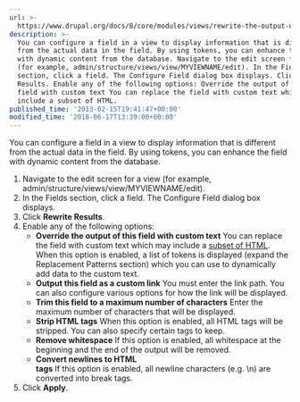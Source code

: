 ```yaml
---
url: >-
  https://www.drupal.org/docs/8/core/modules/views/rewrite-the-output-of-a-view-field
description: >-
  You can configure a field in a view to display information that is different
  from the actual data in the field. By using tokens, you can enhance the field
  with dynamic content from the database. Navigate to the edit screen for a view
  (for example, admin/structure/views/view/MYVIEWNAME/edit). In the Fields
  section, click a field. The Configure Field dialog box displays. Click Rewrite
  Results. Enable any of the following options: Override the output of this
  field with custom text You can replace the field with custom text which may
  include a subset of HTML.
published_time: '2013-02-15T19:41:47+00:00'
modified_time: '2018-06-17T13:39:00+00:00'
---
```

You can configure a field in a view to display information that is different from the actual data in the field. By using tokens, you can enhance the field with dynamic content from the database.

1. Navigate to the edit screen for a view (for example, admin/structure/views/view/MYVIEWNAME/edit).
2. In the Fields section, click a field. The Configure Field dialog box displays.
3. Click **Rewrite Results**.
4. Enable any of the following options:  
   * **Override the output of this field with custom text** You can replace the field with custom text which may include a [subset of HTML](https://api.drupal.org/api/drupal/core%21lib%21Drupal%21Component%21Utility%21Xss.php/property/Xss%3A%3AadminTags/8.2.x). When this option is enabled, a list of tokens is displayed (expand the Replacement Patterns section) which you can use to dynamically add data to the custom text.  
   * **Output this field as a custom link** You must enter the link path. You can also configure various options for how the link will be displayed.  
   * **Trim this field to a maximum number of characters** Enter the maximum number of characters that will be displayed.  
   * **Strip HTML tags** When this option is enabled, all HTML tags will be stripped. You can also specify certain tags to keep.  
   * **Remove whitespace** If this option is enabled, all whitespace at the beginning and the end of the output will be removed.  
   * **Convert newlines to HTML <br> tags** If this option is enabled, all newline characters (e.g. \\n) are converted into break tags.
5. Click **Apply**.